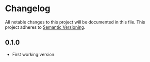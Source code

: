 # Changelog

All notable changes to this project will be documented in this file.
This project adheres to [Semantic Versioning](http://semver.org/).

## 0.1.0

* First working version
